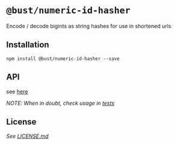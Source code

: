 # `@bust/numeric-id-hasher`

Encode / decode bigints as string hashes for use in shortened urls


## Installation

```shell
npm install @bust/numeric-id-hasher --save
```


## API
<!-- api-docs-start -->
see [here](https://github.com/busticated/jsville/tree/%40bust%2Fnumeric-id-hasher%400.0.0/packages/periodical/docs)
<!-- api-docs-end -->

_NOTE: When in doubt, check usage in [tests](./src/index.test.ts)_


## License

_See [LICENSE.md](./LICENSE.md)_

